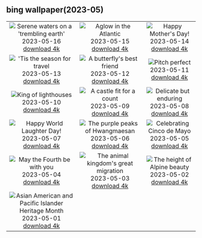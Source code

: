 ## bing wallpaper(2023-05)

|  |  |  |
| :----: | :----: | :----: |
| ![Serene waters on a 'trembling earth'](https://cn.bing.com/th?id=OHR.AmericanWetlands_EN-US1844827155_UHD.jpg&pid=hp&w=384&h=216&rs=1&c=4) <br/>2023-05-16 [download 4k](https://cn.bing.com/th?id=OHR.AmericanWetlands_EN-US1844827155_UHD.jpg)| ![Aglow in the Atlantic](https://cn.bing.com/th?id=OHR.MorroJable_EN-US1772722431_UHD.jpg&pid=hp&w=384&h=216&rs=1&c=4) <br/>2023-05-15 [download 4k](https://cn.bing.com/th?id=OHR.MorroJable_EN-US1772722431_UHD.jpg)| ![Happy Mother's Day!](https://cn.bing.com/th?id=OHR.OdocoileusVirginianus_EN-US1668598337_UHD.jpg&pid=hp&w=384&h=216&rs=1&c=4) <br/>2023-05-14 [download 4k](https://cn.bing.com/th?id=OHR.OdocoileusVirginianus_EN-US1668598337_UHD.jpg)|
| !['Tis the season for travel](https://cn.bing.com/th?id=OHR.SonnyBonoPelicans_EN-US1524460012_UHD.jpg&pid=hp&w=384&h=216&rs=1&c=4) <br/>2023-05-13 [download 4k](https://cn.bing.com/th?id=OHR.SonnyBonoPelicans_EN-US1524460012_UHD.jpg)| ![A butterfly's best friend](https://cn.bing.com/th?id=OHR.WildLupine_EN-US1382733552_UHD.jpg&pid=hp&w=384&h=216&rs=1&c=4) <br/>2023-05-12 [download 4k](https://cn.bing.com/th?id=OHR.WildLupine_EN-US1382733552_UHD.jpg)| ![Pitch perfect](https://cn.bing.com/th?id=OHR.FootballField_EN-US1266832046_UHD.jpg&pid=hp&w=384&h=216&rs=1&c=4) <br/>2023-05-11 [download 4k](https://cn.bing.com/th?id=OHR.FootballField_EN-US1266832046_UHD.jpg)|
| ![King of lighthouses](https://cn.bing.com/th?id=OHR.CordouanLighthouse_EN-US1179388866_UHD.jpg&pid=hp&w=384&h=216&rs=1&c=4) <br/>2023-05-10 [download 4k](https://cn.bing.com/th?id=OHR.CordouanLighthouse_EN-US1179388866_UHD.jpg)| ![A castle fit for a count](https://cn.bing.com/th?id=OHR.MountCetatea_EN-US0862689024_UHD.jpg&pid=hp&w=384&h=216&rs=1&c=4) <br/>2023-05-09 [download 4k](https://cn.bing.com/th?id=OHR.MountCetatea_EN-US0862689024_UHD.jpg)| ![Delicate but enduring](https://cn.bing.com/th?id=OHR.TheChaps_EN-US0810025310_UHD.jpg&pid=hp&w=384&h=216&rs=1&c=4) <br/>2023-05-08 [download 4k](https://cn.bing.com/th?id=OHR.TheChaps_EN-US0810025310_UHD.jpg)|
| ![Happy World Laughter Day!](https://cn.bing.com/th?id=OHR.SealLaughing_EN-US0742497806_UHD.jpg&pid=hp&w=384&h=216&rs=1&c=4) <br/>2023-05-07 [download 4k](https://cn.bing.com/th?id=OHR.SealLaughing_EN-US0742497806_UHD.jpg)| ![The purple peaks of Hwangmaesan](https://cn.bing.com/th?id=OHR.HwangmaesanAzaleas_EN-US0649441292_UHD.jpg&pid=hp&w=384&h=216&rs=1&c=4) <br/>2023-05-06 [download 4k](https://cn.bing.com/th?id=OHR.HwangmaesanAzaleas_EN-US0649441292_UHD.jpg)| ![Celebrating Cinco de Mayo](https://cn.bing.com/th?id=OHR.Popocatepetl_EN-US0582960818_UHD.jpg&pid=hp&w=384&h=216&rs=1&c=4) <br/>2023-05-05 [download 4k](https://cn.bing.com/th?id=OHR.Popocatepetl_EN-US0582960818_UHD.jpg)|
| ![May the Fourth be with you](https://cn.bing.com/th?id=OHR.RebelBase_EN-US9162228478_UHD.jpg&pid=hp&w=384&h=216&rs=1&c=4) <br/>2023-05-04 [download 4k](https://cn.bing.com/th?id=OHR.RebelBase_EN-US9162228478_UHD.jpg)| ![The animal kingdom's great migration](https://cn.bing.com/th?id=OHR.ThreeWildebeest_EN-US9446203427_UHD.jpg&pid=hp&w=384&h=216&rs=1&c=4) <br/>2023-05-03 [download 4k](https://cn.bing.com/th?id=OHR.ThreeWildebeest_EN-US9446203427_UHD.jpg)| ![The height of Alpine beauty](https://cn.bing.com/th?id=OHR.KlostersSerneus_EN-US9360254697_UHD.jpg&pid=hp&w=384&h=216&rs=1&c=4) <br/>2023-05-02 [download 4k](https://cn.bing.com/th?id=OHR.KlostersSerneus_EN-US9360254697_UHD.jpg)|
| ![Asian American and Pacific Islander Heritage Month](https://cn.bing.com/th?id=OHR.KoreanBell_EN-US9211069806_UHD.jpg&pid=hp&w=384&h=216&rs=1&c=4) <br/>2023-05-01 [download 4k](https://cn.bing.com/th?id=OHR.KoreanBell_EN-US9211069806_UHD.jpg)|
